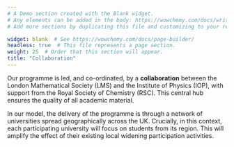 ```yaml
---
# A Demo section created with the Blank widget.
# Any elements can be added in the body: https://wowchemy.com/docs/writing-markdown-latex/
# Add more sections by duplicating this file and customizing to your requirements.

widget: blank  # See https://wowchemy.com/docs/page-builder/
headless: true  # This file represents a page section.
weight: 25  # Order that this section will appear.
title: "Collaboration"
---
```


Our programme is led, and co-ordinated, by a **collaboration** between the London Mathematical Society (LMS) and the Institute of Physics (IOP), with support from the Royal Society of Chemistry (RSC). This central hub ensures the quality of all academic material. 

In our model, the delivery of the programme is through a network of universities spread geographically across the UK. Crucially, in this context, each participating university will focus on students from its region. This will amplify the effect of their existing local widening participation activities.

